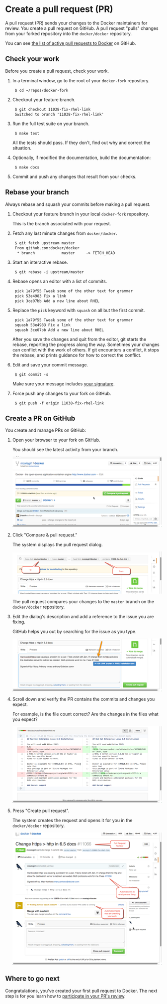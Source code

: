 <!--[metadata]>
+++
title = "Create a pull request (PR)"
description = "Basic workflow for Docker contributions"
keywords = ["contribute, pull request, review, workflow, beginner, squash,  commit"]
[menu.main]
parent = "smn_contribute"
weight=4
+++
<![end-metadata]-->

# Create a pull request (PR)

A pull request (PR) sends your changes to the Docker maintainers for review. You
create a pull request on GitHub. A pull request "pulls" changes from your forked
repository into the `docker/docker` repository.

You can see <a href="https://github.com/docker/docker/pulls" target="_blank">the
list of active pull requests to Docker</a> on GitHub.

## Check your work

Before you create a pull request, check your work.

1. In a terminal window, go to the root of your `docker-fork` repository. 

        $ cd ~/repos/docker-fork

2. Checkout your feature branch.

        $ git checkout 11038-fix-rhel-link
        Switched to branch '11038-fix-rhel-link'

3. Run the full test suite on your branch.

		$ make test

	All the tests should pass. If they don't, find out why and correct the
	situation. 
    
4. Optionally, if modified the documentation, build the documentation:

		$ make docs

5. Commit and push any changes that result from your checks.

## Rebase your branch

Always rebase and squash your commits before making a pull request. 

1. Checkout your feature branch in your local `docker-fork` repository.

    This is the branch associated with your request.

2. Fetch any last minute changes from `docker/docker`.

        $ git fetch upstream master
        From github.com:docker/docker
         * branch            master     -> FETCH_HEAD

3. Start an interactive rebase.

        $ git rebase -i upstream/master

4. Rebase opens an editor with a list of commits.

        pick 1a79f55 Tweak some of the other text for grammar
        pick 53e4983 Fix a link
        pick 3ce07bb Add a new line about RHEL

5. Replace the `pick` keyword with `squash` on all but the first commit.

        pick 1a79f55 Tweak some of the other text for grammar
        squash 53e4983 Fix a link
        squash 3ce07bb Add a new line about RHEL

    After you save the changes and quit from the editor, git starts
    the rebase, reporting the progress along the way. Sometimes
    your changes can conflict with the work of others. If git
    encounters a conflict, it stops the rebase, and prints guidance
    for how to correct the conflict.

6. Edit and save your commit message.

        $ git commit -s

    Make sure your message includes <a href="../set-up-git" target="_blank">your signature</a>.

7. Force push any changes to your fork on GitHub.

        $ git push -f origin 11038-fix-rhel-link
        
## Create a PR on GitHub

You create and manage PRs on GitHub:

1. Open your browser to your fork on GitHub.

    You should see the latest activity from your branch.

    ![Latest commits](images/latest_commits.png)


2. Click "Compare & pull request."

    The system displays the pull request dialog. 

    ![PR dialog](images/to_from_pr.png)

    The pull request compares your changes to the `master` branch on the
    `docker/docker` repository.

3. Edit the dialog's description and add a reference to the issue you are fixing.

    GitHub helps you out by searching for the issue as you type.

    ![Fixes issue](images/fixes_num.png)

4. Scroll down and verify the PR contains the commits and changes you expect.

    For example, is the file count correct? Are the changes in the files what
    you expect?

    ![Commits](images/commits_expected.png)

5. Press "Create pull request".

    The system creates the request and opens it for you in the `docker/docker`
    repository.

    ![Pull request made](images/pull_request_made.png)


## Where to go next

Congratulations, you've created your first pull request to Docker. The next
step is for you learn how to [participate in your PR's
review](review-pr.md).
